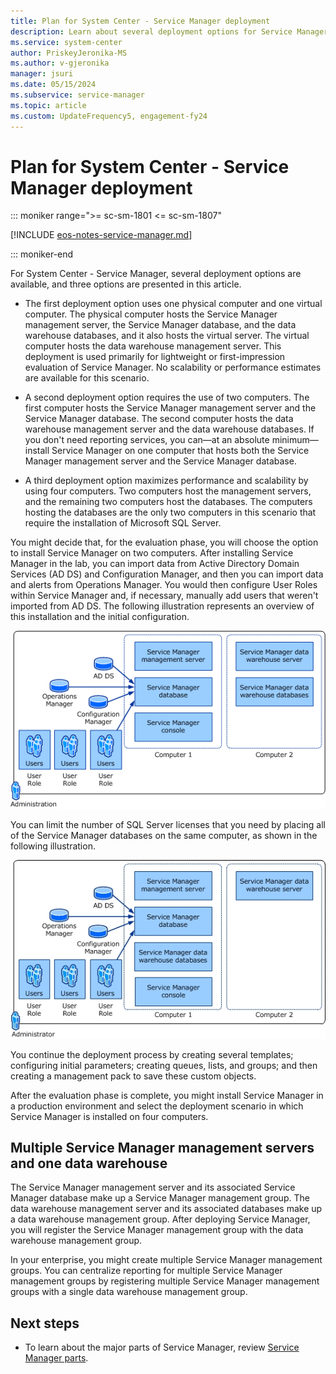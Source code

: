 ```yaml
---
title: Plan for System Center - Service Manager deployment
description: Learn about several deployment options for Service Manager.
ms.service: system-center
author: PriskeyJeronika-MS
ms.author: v-gjeronika
manager: jsuri
ms.date: 05/15/2024
ms.subservice: service-manager
ms.topic: article
ms.custom: UpdateFrequency5, engagement-fy24
---
```


# Plan for System Center - Service Manager deployment

::: moniker range=">= sc-sm-1801 <= sc-sm-1807"

[!INCLUDE [eos-notes-service-manager.md](../includes/eos-notes-service-manager.md)]

::: moniker-end

For System Center - Service Manager, several deployment options are available, and three options are presented in this article.  

- The first deployment option uses one physical computer and one virtual computer. The physical computer hosts the Service Manager management server, the Service Manager database, and the data warehouse databases, and it also hosts the virtual server. The virtual computer hosts the data warehouse management server. This deployment is used primarily for lightweight or first\-impression evaluation of Service Manager. No scalability or performance estimates are available for this scenario.  

- A second deployment option requires the use of two computers. The first computer hosts the Service Manager management server and the Service Manager database. The second computer hosts the data warehouse management server and the data warehouse databases. If you don't need reporting services, you can—at an absolute minimum—install  Service Manager on one computer that hosts both the Service Manager management server and the Service Manager database.  

- A third deployment option maximizes performance and scalability by using four computers. Two computers host the management servers, and the remaining two computers host the databases. The computers hosting the databases are the only two computers in this scenario that require the installation of Microsoft SQL Server.  

You might decide that, for the evaluation phase, you will choose the option to install Service Manager on two computers. After installing Service Manager in the lab, you can import data from Active Directory Domain Services \(AD DS\) and Configuration Manager, and then you can import data and alerts from Operations Manager. You would then configure User Roles within Service Manager and, if necessary, manually add users that weren't imported from AD DS. The following illustration represents an overview of this installation and the initial configuration.  

![Screenshot showing the Installation topology at Woodgrove Bank.](./media/plan-deployment/plan-installation_topology.png)  

You can limit the number of SQL Server licenses that you need by placing all of the Service Manager databases on the same computer, as shown in the following illustration.  

![Screenshot showing the Single SQL Server in a Two&#45;Computer Installation.](./media/plan-deployment/plan-installation_topology_single_sql_server.png)  

You continue the deployment process by creating several templates; configuring initial parameters; creating queues, lists, and groups; and then creating a management pack to save these custom objects.  

After the evaluation phase is complete, you might install Service Manager in a production environment and select the deployment scenario in which Service Manager is installed on four computers.  

## Multiple Service Manager management servers and one data warehouse

 The Service Manager management server and its associated Service Manager database make up a Service Manager management group. The data warehouse management server and its associated databases make up a data warehouse management group. After deploying Service Manager, you will register the Service Manager management group with the data warehouse management group.  

 In your enterprise, you might create multiple Service Manager management groups. You can centralize reporting for multiple Service Manager management groups by registering multiple Service Manager management groups with a single data warehouse management group.

## Next steps

- To learn about the major parts of Service Manager, review [Service Manager parts](sm-parts.md).
